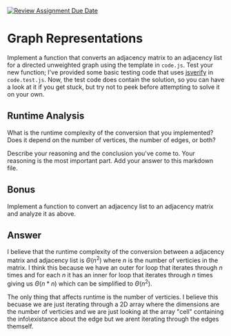[![Review Assignment Due Date](https://classroom.github.com/assets/deadline-readme-button-24ddc0f5d75046c5622901739e7c5dd533143b0c8e959d652212380cedb1ea36.svg)](https://classroom.github.com/a/hFs1pb0z)
# Graph Representations

Implement a function that converts an adjacency matrix to an adjacency list for
a directed unweighted graph using the template in `code.js`. Test your new
function; I've provided some basic testing code that uses
[jsverify](https://jsverify.github.io/) in `code.test.js`. Now, the test code
does contain the solution, so you can have a look at it if you get stuck, but
try not to peek before attempting to solve it on your own.

## Runtime Analysis

What is the runtime complexity of the conversion that you implemented? Does it
depend on the number of vertices, the number of edges, or both?

Describe your reasoning and the conclusion you've come to. Your reasoning is the
most important part. Add your answer to this markdown file.

## Bonus

Implement a function to convert an adjacency list to an adjacency matrix and
analyze it as above.


## Answer

I believe that the runtime complexity of the conversion between a adjacency matrix and adjacency list is $\Theta(n^2)$ where $n$ is the number of verticies in the matrix. I think this because we have an outer for loop that iterates through $n$ times and for each $n$ it has an inner for loop that iterates through $n$ times giving us $\Theta(n*n)$ which can be simplified to $\Theta(n^2)$.

The only thing that affects runtime is the number of verticies. I believe this becuase we are just iterating through a 2D array where the dimensions are the number of verticies and we are just looking at the array "cell" containing the info\existance about the edge but we arent iterating through the edges themself.